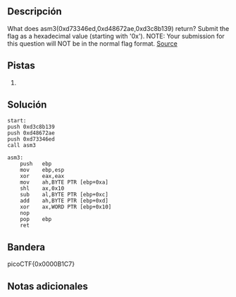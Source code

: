 ## Descripción

What does asm3(0xd73346ed,0xd48672ae,0xd3c8b139) return? Submit the flag as a hexadecimal value (starting with '0x'). NOTE: Your submission for this question will NOT be in the normal flag format. [Source](https://jupiter.challenges.picoctf.org/static/17c5620fcffa388fe518d31cb4dd99a0/test.S)

## Pistas

1. 

## Solución

```python()
start:
push 0xd3c8b139
push 0xd48672ae
push 0xd73346ed
call asm3

asm3:
    push   ebp
    mov    ebp,esp
    xor    eax,eax
    mov    ah,BYTE PTR [ebp+0xa]
    shl    ax,0x10
    sub    al,BYTE PTR [ebp+0xc]
    add    ah,BYTE PTR [ebp+0xd]
    xor    ax,WORD PTR [ebp+0x10]
    nop
    pop    ebp
    ret

```

## Bandera

picoCTF{0x0000B1C7}

## Notas adicionales